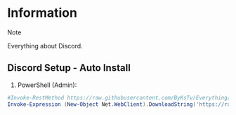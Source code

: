 # Information

> [!NOTE]
> Everything about Discord.

## Discord Setup - Auto Install

1. PowerShell (Admin):

```powershell
#Invoke-RestMethod https://raw.githubusercontent.com/ByKsTv/Everything/main/Windows/Discord/Download.ps1 | Invoke-Expression
Invoke-Expression (New-Object Net.WebClient).DownloadString('https://raw.githubusercontent.com/ByKsTv/Everything/main/Windows/Discord/Download.ps1')

```
